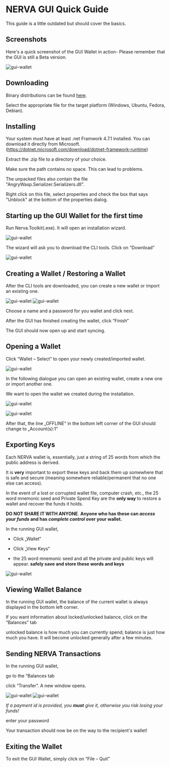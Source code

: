 # NERVA GUI Quick Guide
This guide is a little outdated but should cover the basics.
## Screenshots

Here's a quick screenshot of the GUI Wallet in action-
Please remember that the GUI is still a Beta version.

![gui-wallet](img/GUI_in_action.JPG)

## Downloading

Binary distributions can be found [here][nerva-downloads-link].

Select the appropriate file for the target platform (Windows, Ubuntu, Fedora, Debian).

## Installing

Your system must have at least .net Framwork 4.7.1 installed. You can download it directly from Microsoft.
(https://dotnet.microsoft.com/download/dotnet-framework-runtime)

Extract the .zip file to a directory of your choice.

Make sure the path contains no space. This can lead to problems.

The unpacked files also contain the file "AngryWasp.Serializer.Serializers.dll".

Right click on this file, select properties and check the box that says "Unblock" at the bottom of the properties dialog.

## Starting up the GUI Wallet for the first time

Run Nerva.Toolkit(.exe). It will open an installation wizard.

![gui-wallet](img/GUI_first_start.JPG)

The wizard will ask you to download the CLI tools. Click on “Download”

![gui-wallet](img/GUI_CLI_download.JPG)

## Creating a Wallet / Restoring a Wallet

After the CLI tools are downloaded, you can create a new wallet or import an existing one.

![gui-wallet](img/GUI_new_wallet.JPG)   ![gui-wallet](img/GUI_import_wallet.JPG)

Choose a name and a password for you wallet and click next.

After the GUI has finished creating the wallet, click “Finish”

The GUI should now open up and start syncing.

## Opening a Wallet

Click “Wallet – Select” to open your newly created/imported wallet.

![gui-wallet](img/GUI_open_wallet.JPG)

In the following dialogue you can open an existing wallet, create a new one or import another one.

We want to open the wallet we created during the installation.

![gui-wallet](img/GUI_open_wallet_dialog.JPG)

![gui-wallet](img/GUI_open_wallet_dialog2.JPG)

After that, the line „OFFLINE“ in the bottom left corner of the GUI should change to „Account(s):1“

## Exporting Keys

Each NERVA wallet is, essentially, just a string of 25 words from which the public address is derived.

It is **very** important to export these keys and back them up somewhere that is safe and secure (meaning somewhere reliable/permanent that no one else can access).

In the event of a lost or corrupted wallet file, computer crash, etc., the 25 word mnemonic seed and Private Spend Key are the **only way** to restore a wallet and recover the funds it holds.

**DO NOT SHARE IT WITH ANYONE**. **Anyone who has these can *access your funds* and has *complete control* over your wallet.**

In the running GUI wallet,

* Click „Wallet“

*	Click „View Keys“

*	the 25 word mnemonic seed and all the private and public keys will appear. 
**safely save and store these words and keys**

![gui-wallet](img/GUI_View_Keys2.jpg)


## Viewing Wallet Balance

In the running GUI wallet, the balance of the current wallet is always displayed in the bottom left corner.

If you want information about locked/unlocked balance, click on the “Balances” tab

unlocked balance is how much you can currently spend; balance is just how much you have. It will become unlocked generally after a few minutes.

## Sending NERVA Transactions

In the running GUI wallet,

go to the “Balances tab

click “Transfer”. A new window opens.

![gui-wallet](img/GUI_Transfer1.jpg)  ![gui-wallet](img/GUI_Transfer2.jpg)

*If a payment id is provided, you **must** give it, otherwise you risk losing your funds!*

enter your password

Your transaction should now be on the way to the recipient's wallet!

## Exiting the Wallet

To exit the GUI Wallet, simply click on “File – Quit”




<!--Reference links -->
[nerva-downloads-link]: https://nerva.one/#downloads